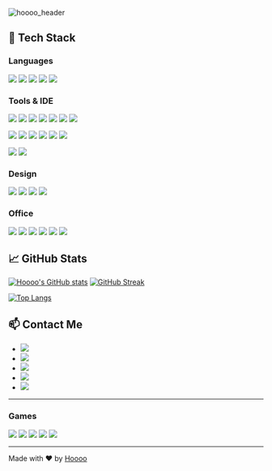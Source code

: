 ![hoooo_header](https://github.com/user-attachments/assets/8733fa72-6a01-4cd9-92a8-aa7d5a48599f)


<!--
## 🚀 About Me
안녕하세요! 저는 서울 소재 대학에서 전기정보공학과를 전공하고 있는 4학년 학생입니다. 기술과 혁신을 사랑하며, 프로그래밍과 디자인 씽킹에 깊은 관심을 가지고 있습니다.

- 🌐 LinkedIn: [Your LinkedIn](https://www.linkedin.com)
- 🐦 Twitter: [Your Twitter](https://twitter.com)
-->

## 💼 Tech Stack
### Languages
<img src="https://img.shields.io/badge/Python-14354C?style=for-the-badge&logo=python&logoColor=white"/></a>
<img src="https://img.shields.io/badge/C-00599C?style=for-the-badge&logo=c&logoColor=white"/></a>
<img src="https://img.shields.io/badge/C%2B%2B-00599C?style=for-the-badge&logo=c%2B%2B&logoColor=white"/></a>
<img src="https://img.shields.io/badge/Markdown-000000?style=for-the-badge&logo=markdown&logoColor=white"/></a>
<img src="https://img.shields.io/badge/Verilog-5B1E85?style=for-the-badge&logo=verilog&logoColor=white"/>

### Tools & IDE
<img src="https://img.shields.io/badge/GIT-E44C30?style=for-the-badge&logo=git&logoColor=white"/></a>
<img src="https://img.shields.io/badge/ModelSim-FFBB00?style=for-the-badge&logoColor=white"/>
<img src="https://img.shields.io/badge/Quartus-0078D4?style=for-the-badge&logo=intel&logoColor=white"/>
<img src="https://img.shields.io/badge/Vivado-FF8800?style=for-the-badge&logo=xilinx&logoColor=white"/>
<img src="https://img.shields.io/badge/Matlab-0076A8?style=for-the-badge&logo=mathworks&logoColor=white"/>
<img src="https://img.shields.io/badge/Arduino-00979D?style=for-the-badge&logo=Arduino&logoColor=white"/></a>
<img src="https://img.shields.io/badge/Raspberry%20Pi-A22846?style=for-the-badge&logo=Raspberry%20Pi&logoColor=white"/></a>

<img src="https://img.shields.io/badge/Android_Studio-3DDC84?style=for-the-badge&logo=android-studio&logoColor=white"/></a>
<img src="https://img.shields.io/badge/Arduino_IDE-00979D?style=for-the-badge&logo=arduino&logoColor=white"/></a>
<img src="https://img.shields.io/badge/Colab-F9AB00?style=for-the-badge&logo=googlecolab&color=525252"/></a>
<img src="https://img.shields.io/badge/sublime_text-%23575757.svg?&style=for-the-badge&logo=sublime-text&logoColor=important"/></a>
<img src="https://img.shields.io/badge/Visual_Studio-5C2D91?style=for-the-badge&logo=visual%20studio&logoColor=white"/></a>
<img src="https://img.shields.io/badge/Visual_Studio_Code-0078D4?style=for-the-badge&logo=visual%20studio%20code&logoColor=white"/></a>


<img src="https://img.shields.io/badge/Windows-0078D6?style=for-the-badge&logo=windows&logoColor=white"/></a>
<img src="https://img.shields.io/badge/Linux-FCC624?style=for-the-badge&logo=linux&logoColor=black"/></a>


### Design
<img src="https://img.shields.io/badge/Adobe%20Creative%20Cloud-DA1F26?style=for-the-badge&logo=Adobe%20Creative%20Cloud&logoColor=white"/></a>
<img src="https://img.shields.io/badge/Adobe%20Photoshop-31A8FF?style=for-the-badge&logo=Adobe%20Photoshop&logoColor=black"/></a>
<img src="https://img.shields.io/badge/Figma-F24E1E?style=for-the-badge&logo=figma&logoColor=white"/></a>
<img src="https://img.shields.io/badge/Canva-%2300C4CC.svg?&style=for-the-badge&logo=Canva&logoColor=white"/></a>

### Office
<img src="https://img.shields.io/badge/Google%20Sheets-34A853?style=for-the-badge&logo=google-sheets&logoColor=white"/></a>
<img src="https://img.shields.io/badge/Microsoft_Access-A4373A?style=for-the-badge&logo=microsoft-access&logoColor=white"/></a>
<img src="https://img.shields.io/badge/Microsoft_Excel-217346?style=for-the-badge&logo=microsoft-excel&logoColor=white"/></a>
<img src="https://img.shields.io/badge/Microsoft_Office-D83B01?style=for-the-badge&logo=microsoft-office&logoColor=white"/></a>
<img src="https://img.shields.io/badge/Microsoft_PowerPoint-B7472A?style=for-the-badge&logo=microsoft-powerpoint&logoColor=white"/></a>
<img src="https://img.shields.io/badge/Notion-000000?style=for-the-badge&logo=notion&logoColor=white"/></a>




## 📈 GitHub Stats
[![Hoooo's GitHub stats](https://github-readme-stats.vercel.app/api?username=foodinsect&show_icons=true&theme=dracula&rank_icon=github)](https://github.com/foodinsect/github-readme-stats)
<a href="https://git.io/streak-stats"><img src="https://streak-stats.demolab.com?user=foodinsect&theme=dracula" alt="GitHub Streak" /></a>

[![Top Langs](https://github-readme-stats.vercel.app/api/top-langs/?username=foodinsect&hide=assembly&layout=donut)](https://github.com/foodinsect/github-readme-stats)

## 📫 Contact Me
- <a href="https://mail.google.com/mail/?view=cm&fs=1&to=opqrs0422@gmail.com"><img src="https://img.shields.io/badge/Gmail-D14836?style=for-the-badge&logo=gmail&logoColor=white"/></a>
- <a href="https://discord.gg/bEHn9wfU2B"><img src="https://img.shields.io/badge/Discord-7289DA?style=for-the-badge&logo=discord&logoColor=white"/></a>
- <a href="https://www.instagram.com/long_minjin/"><img src="https://img.shields.io/badge/Instagram-E4405F?style=for-the-badge&logo=instagram&logoColor=white"/></a>
- <a href="https://www.youtube.com/channel/UCoN_x2OV-ufG7FLpuGdG6sA/"><img src="https://img.shields.io/badge/YouTube-FF0000?style=for-the-badge&logo=youtube&logoColor=white"/></a>
- <a href="https://github.com/foodinsect"><img src="https://img.shields.io/badge/GitHub-100000?style=for-the-badge&logo=github&logoColor=white"/></a>


---



### Games
<img src="https://img.shields.io/badge/Riot_Games-D32936?style=for-the-badge&logo=riot-games&logoColor=white"/></a>
<img src="https://img.shields.io/badge/Steam-000000?style=for-the-badge&logo=steam&logoColor=white"/></a>
<img src="https://img.shields.io/badge/Origin-148EFF?style=for-the-badge&logo=origin&logoColor=white"/></a>
<img src="https://img.shields.io/badge/Epic%20Games-313131?style=for-the-badge&logo=Epic%20Games&logoColor=white"/></a>
<img src="https://img.shields.io/badge/Battle.net-000?style=for-the-badge&logo=battle.net&logoColor=148EFF"/></a>

---
Made with ❤️ by [Hoooo](https://github.com/foodinsect)


<!-- 
<img src="https://img.shields.io/badge/Made%20with-Vivado-Green?style=for-the-badge&logo=vivado"/></a>

http://ForTheBadge.com/images/badges/made-with-python.svg
https://img.shields.io/badge/Made%20with-Markdown-1f425f.svg

<img src="https://img.shields.io/badge/Made%20with-Vivado-Green?style=for-the-badge&logo=vivado"/></a>

<img src="https://img.shields.io/badge/Made%20with-Vivado-Green?style=for-the-badge&logo=vivado"/></a>


-->
